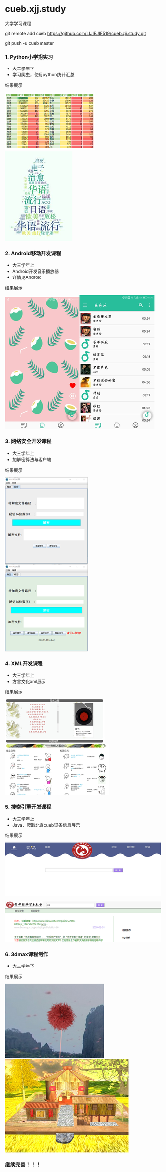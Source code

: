 # cueb.xjj.study
大学学习课程

git remote add cueb https://github.com/LIJIEJIE519/cueb.xjj.study.git

git push -u cueb master





### 1. Python小学期实习

- 大二学年下
- 学习爬虫，使用python统计汇总

结果展示

<img src="README.assets/clip_image019.png" alt="clip_image019" style="zoom: 50%;" /><img src="README.assets/clip_image026.jpg" alt="clip_image026" style="zoom:80%;" />



### 2. Android移动开发课程

- 大三学年上
- Android开发音乐播放器
- 详情见Android

结果展示

![image-20200729114807912](README.assets/image-20200729114807912.png)![image-20200729114807912](README.assets/image-20200729115120432.png)



### 3. 网络安全开发课程

- 大三学年上
- 加解密算法与客户端

结果展示

<img src="README.assets/image-20200729153103162.png" alt="image-20200729153103162" style="zoom:50%;" /><img src="README.assets/image-20200729153046141.png" alt="image-20200729153046141" style="zoom:50%;" />



### 4. XML开发课程

- 大三学年上
- 方言文化xml展示

结果展示

<img src="README.assets/image-20200728224759688.png" alt="image-20200728224759688" style="zoom: 50%;" /><img src="README.assets/image-20200728224634057.png" alt="image-20200728224634057" style="zoom:50%;" />



### 5. 搜索引擎开发课程

- 大三学年上
- Java，爬取北京cueb词条信息展示

结果展示

![image-20200729171733170](README.assets/image-20200729171733170.png)

![image-20200729171806056](README.assets/image-20200729171806056.png)





### 6. 3dmax课程制作

- 大三学年下

结果展示

<img src="README.assets/dandelion.jpg" alt="dandelion" style="zoom:50%;" /><img src="README.assets/效果图.jpg" alt="效果图" style="zoom:50%;" />











### 继续完善！！！